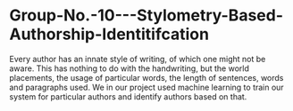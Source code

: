 # Group-No.-10---Stylometry-Based-Authorship-Identitifcation
Every author has an innate style of writing, of which one might not be aware. This has nothing to do with the handwriting, but the world placements, the usage of particular words, the length of sentences, words and paragraphs used. We in our project used machine learning to train our system for particular authors and identify authors based on that.
